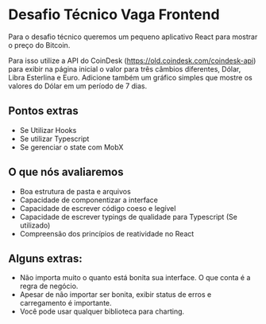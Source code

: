 # Desafio Técnico Vaga Frontend

Para o desafio técnico queremos um pequeno aplicativo React para mostrar o preço do Bitcoin.

Para isso utilize a API do CoinDesk (https://old.coindesk.com/coindesk-api) para exibir na página inicial o valor para três câmbios diferentes, Dólar, Libra Esterlina e Euro. Adicione também um gráfico simples que mostre os valores do Dólar em um período de 7 dias. 


## Pontos extras
- Se Utilizar Hooks
- Se utilizar Typescript
- Se gerenciar o state com MobX


## O que nós avaliaremos
    
- Boa estrutura de pasta e arquivos
- Capacidade de componentizar a interface
- Capacidade de escrever código coeso e legível
- Capacidade de escrever typings de qualidade para Typescript (Se utilizado)
- Compreensão dos princípios de reatividade no React

## Alguns extras:

- Não importa muito o quanto está bonita sua interface. O que conta é a regra de negócio.
- Apesar de não importar ser bonita, exibir status de erros e carregamento é importante.
- Você pode usar qualquer biblioteca para charting.
